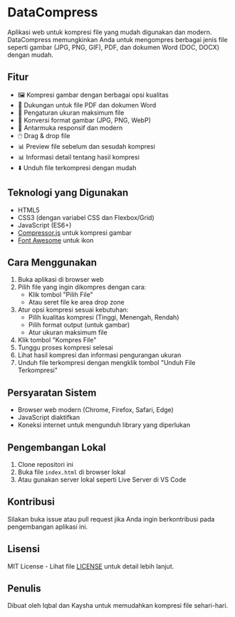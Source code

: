 # DataCompress

Aplikasi web untuk kompresi file yang mudah digunakan dan modern. DataCompress memungkinkan Anda untuk mengompres berbagai jenis file seperti gambar (JPG, PNG, GIF), PDF, dan dokumen Word (DOC, DOCX) dengan mudah.

## Fitur

- 🖼️ Kompresi gambar dengan berbagai opsi kualitas
- 📄 Dukungan untuk file PDF dan dokumen Word
- 🎯 Pengaturan ukuran maksimum file
- 🔄 Konversi format gambar (JPG, PNG, WebP)
- 📱 Antarmuka responsif dan modern
- 🖱️ Drag & drop file
- 📊 Preview file sebelum dan sesudah kompresi
- 📊 Informasi detail tentang hasil kompresi
- ⬇️ Unduh file terkompresi dengan mudah

## Teknologi yang Digunakan

- HTML5
- CSS3 (dengan variabel CSS dan Flexbox/Grid)
- JavaScript (ES6+)
- [Compressor.js](https://github.com/fengyuanchen/compressorjs) untuk kompresi gambar
- [Font Awesome](https://fontawesome.com/) untuk ikon

## Cara Menggunakan

1. Buka aplikasi di browser web
2. Pilih file yang ingin dikompres dengan cara:
   - Klik tombol "Pilih File"
   - Atau seret file ke area drop zone
3. Atur opsi kompresi sesuai kebutuhan:
   - Pilih kualitas kompresi (Tinggi, Menengah, Rendah)
   - Pilih format output (untuk gambar)
   - Atur ukuran maksimum file
4. Klik tombol "Kompres File"
5. Tunggu proses kompresi selesai
6. Lihat hasil kompresi dan informasi pengurangan ukuran
7. Unduh file terkompresi dengan mengklik tombol "Unduh File Terkompresi"

## Persyaratan Sistem

- Browser web modern (Chrome, Firefox, Safari, Edge)
- JavaScript diaktifkan
- Koneksi internet untuk mengunduh library yang diperlukan

## Pengembangan Lokal

1. Clone repositori ini
2. Buka file `index.html` di browser lokal
3. Atau gunakan server lokal seperti Live Server di VS Code

## Kontribusi

Silakan buka issue atau pull request jika Anda ingin berkontribusi pada pengembangan aplikasi ini.

## Lisensi

MIT License - Lihat file [LICENSE](LICENSE) untuk detail lebih lanjut.

## Penulis

Dibuat oleh Iqbal dan Kaysha untuk memudahkan kompresi file sehari-hari. 
